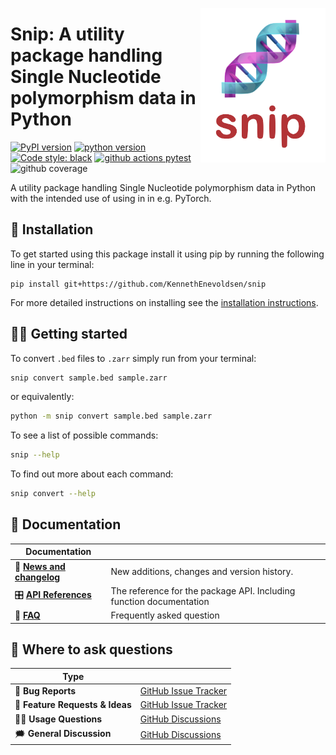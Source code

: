 <a href="https://github.com/kennethenevoldsen/snip"><img src="https://github.com/KennethEnevoldsen/snip/blob/main/docs/_static/icon.png?raw=true" width="200" align="right" /></a>
# Snip: A utility package handling Single Nucleotide polymorphism data in Python


[![PyPI version](https://badge.fury.io/py/snip.svg)](https://pypi.org/project/snip/)
[![python version](https://img.shields.io/badge/Python-%3E=3.8-blue)](https://github.com/kennethenevoldsen/snip)
[![Code style: black](https://img.shields.io/badge/Code%20Style-Black-black)](https://black.readthedocs.io/en/stable/the_black_code_style/current_style.html)
[![github actions pytest](https://github.com/kennethenevoldsen/snip/actions/workflows/pytest.yml/badge.svg)](https://github.com/kennethenevoldsen/snip/actions)
![github coverage](https://img.shields.io/endpoint?url=https://gist.githubusercontent.com/KennethEnevoldsen/c102b02c0430c5e834a7a39abd846130/raw/badge-snip-coverage.json)


A utility package handling Single Nucleotide polymorphism data in Python with the intended use of using in in e.g. PyTorch.

## 🔧 Installation
To get started using this package install it using pip by running the following line in your terminal:

```
pip install git+https://github.com/KennethEnevoldsen/snip
```


For more detailed instructions on installing see the [installation instructions](https://kennethenevoldsen.github.io/snip/installation).


## 👩‍💻 Getting started

To convert `.bed` files to `.zarr` simply run from your terminal:
```bash
snip convert sample.bed sample.zarr
```

or equivalently:

```bash
python -m snip convert sample.bed sample.zarr
```

To see a list of possible commands:
```bash
snip --help
```

To find out more about each command:

```bash
snip convert --help
```

## 📖 Documentation

| Documentation              |                                                                     |
| -------------------------- | ------------------------------------------------------------------- |
| 📰 **[News and changelog]** | New additions, changes and version history.                         |
| 🎛 **[API References]**     | The reference for the package API. Including function documentation |
| 🙋 **[FAQ]**                | Frequently asked question                                           |

[usage guides]: https://kennethenevoldsen.github.io/snip/introduction.html
[api references]: https://kennethenevoldsen.github.io/snip/
[News and changelog]: https://kennethenevoldsen.github.io/snip/news.html
[FAQ]: https://kennethenevoldsen.github.io/snip/faq.html

## 💬 Where to ask questions

| Type                           |                        |
| ------------------------------ | ---------------------- |
| 🚨 **Bug Reports**              | [GitHub Issue Tracker] |
| 🎁 **Feature Requests & Ideas** | [GitHub Issue Tracker] |
| 👩‍💻 **Usage Questions**          | [GitHub Discussions]   |
| 🗯 **General Discussion**       | [GitHub Discussions]   |

[github issue tracker]: https://github.com/kennethenevoldsen/snip/issues
[github discussions]: https://github.com/kennethenevoldsen/snip/discussions

